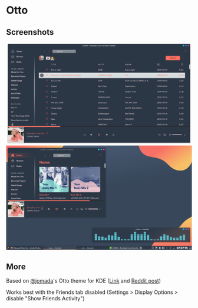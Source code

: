 # Otto

## Screenshots

![Otto1](Otto1.png)
![Otto2](Otto3.png)
## More
Based on [@jomada](https://github.com/jomada)'s Otto theme for KDE ([Link](https://store.kde.org/p/1358262/) and [Reddit post](https://www.reddit.com/r/unixporn/comments/flve55/kde_plasma_otto/))

Works best with the Friends tab disabled (Settings > Display Options > disable "Show Friends Activity")
